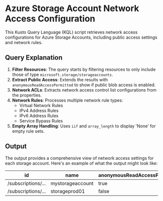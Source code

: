 # Azure Storage Account Network Access Configuration

This Kusto Query Language (KQL) script retrieves network access configurations for Azure Storage Accounts, including public access settings and network rules.

## Query Explanation

1. **Filter Resources**: The query starts by filtering resources to only include those of type `microsoft.storage/storageaccounts`.
2. **Extract Public Access**: Extends the results with `anonymousReadAccessPermitted` to show if public blob access is enabled.
3. **Network ACLs**: Extracts network access control list configurations from the properties.
4. **Network Rules**: Processes multiple network rule types:
   - Virtual Network Rules
   - IPv4 Address Rules
   - IPv6 Address Rules
   - Service Bypass Rules
5. **Empty Array Handling**: Uses `iif` and `array_length` to display 'None' for empty rule sets.

## Output
The output provides a comprehensive view of network access settings for each storage account. Here's an example of what the output might look like:

| id | name | anonymousReadAccessPermitted | defaultNetworkAction | allowedVirtualNetworks | allowedIpv4Addresses | allowedIpv6Addresses | allowedBypassedServices |
|----|------|----------------------------|---------------------|----------------------|-------------------|-------------------|----------------------|
| /subscriptions/... | mystorageaccount | true | Deny | None | ["192.168.1.0/24"] | None | ["AzureServices"] |
| /subscriptions/... | storageprod01 | false | Allow | ["vnet1/subnet1"] | None | None | None |